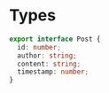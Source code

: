 # Types

```ts
export interface Post {
  id: number;
  author: string;
  content: string;
  timestamp: number;
}
```
